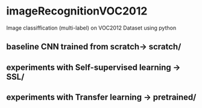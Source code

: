 # imageRecognitionVOC2012
Image classiffication (multi-label) on VOC2012 Dataset using python

## baseline CNN trained from scratch-> scratch/

## experiments with Self-supervised learning -> SSL/

## experiments with Transfer learning -> pretrained/